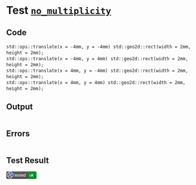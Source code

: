 # Test [`no_multiplicity`](/doc/structure/arguments.md#L144)

## Code

```µcad
std::ops::translate(x = -4mm, y = -4mm) std::geo2d::rect(width = 2mm, height = 2mm);
std::ops::translate(x = -4mm, y = 4mm) std::geo2d::rect(width = 2mm, height = 2mm);
std::ops::translate(x = 4mm, y = -4mm) std::geo2d::rect(width = 2mm, height = 2mm);
std::ops::translate(x = 4mm, y = 4mm) std::geo2d::rect(width = 2mm, height = 2mm);

```

## Output

```,plain
```

## Errors

```,plain
```

## Test Result

![OK](/doc/structure/.test/no_multiplicity.png)
